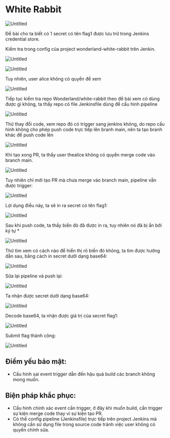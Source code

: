 # White Rabbit

![Untitled](White%20Rabbit%20635839d8527f4ed8b99788bf73b8c5da/553ae568-7145-4d64-b0e1-51a86848ec79.png)

Đề bài cho ta biết có 1 secret có tên flag1 được lưu trữ trong Jenkins credential store. 

Kiểm tra trong config của project wonderland-white-rabbit trên Jenkin.

![Untitled](White%20Rabbit%20635839d8527f4ed8b99788bf73b8c5da/Untitled.png)

![Untitled](White%20Rabbit%20635839d8527f4ed8b99788bf73b8c5da/Untitled%201.png)

Tuy nhiên, user alice không có quyền để xem

![Untitled](White%20Rabbit%20635839d8527f4ed8b99788bf73b8c5da/Untitled%202.png)

Tiếp tục kiểm tra repo Wonderland/white-rabbit theo đề bài xem có dùng được gì không, ta thấy repo có file Jenkinsfile dùng để cấu hình pipeline

![Untitled](White%20Rabbit%20635839d8527f4ed8b99788bf73b8c5da/Untitled%203.png)

Thử thay đổi code, xem repo đó có trigger sang jenkins không, do repo cấu hình không cho phép push code trực tiếp lên branh main, nên ta tạo branh khác để push code lên

![Untitled](White%20Rabbit%20635839d8527f4ed8b99788bf73b8c5da/Untitled%204.png)

Khi tạo xong PR, ta thấy user thealice không có quyền merge code vào branch main.

![Untitled](White%20Rabbit%20635839d8527f4ed8b99788bf73b8c5da/Untitled%205.png)

Tuy nhiên chỉ mới tạo PR mà chưa merge vào branch main, pipeline vẫn được trigger:

![Untitled](White%20Rabbit%20635839d8527f4ed8b99788bf73b8c5da/Untitled%206.png)

Lợi dụng điều này, ta sẽ in ra secret có tên flag1:

![Untitled](White%20Rabbit%20635839d8527f4ed8b99788bf73b8c5da/Untitled%207.png)

Sau khi push code, ta thấy biến đó đã được in ra, tuy nhiên nó đã bị ẩn bởi ký tự *

![Untitled](White%20Rabbit%20635839d8527f4ed8b99788bf73b8c5da/Untitled%208.png)

Thử tìm xem có cách nào để hiển thị rõ biến đó không, ta tìm được hướng dẫn sau, bằng cách in secret dưới dạng base64:

![Untitled](White%20Rabbit%20635839d8527f4ed8b99788bf73b8c5da/Untitled%209.png)

Sửa lại pipeline và push lại:

![Untitled](White%20Rabbit%20635839d8527f4ed8b99788bf73b8c5da/Untitled%2010.png)

Ta nhận được secret dưới dạng base64:

![Untitled](White%20Rabbit%20635839d8527f4ed8b99788bf73b8c5da/Untitled%2011.png)

Decode base64, ta nhận được giá trị của secret flag1:

![Untitled](White%20Rabbit%20635839d8527f4ed8b99788bf73b8c5da/Untitled%2012.png)

Submit flag thành công:

![Untitled](White%20Rabbit%20635839d8527f4ed8b99788bf73b8c5da/Untitled%2013.png)

## **Điểm yếu bảo mật:**

- Cấu hình sai event trigger dẫn đến hậu quả build các branch không mong muốn.

## Biện pháp khắc phục:

- Cấu hình chính xác event cần trigger, ở đây khi muốn build, cần trigger sự kiện merge code thay vì sự kiện tạo PR.
- Có thể config pipeline (Jenkinsfile) trực tiếp trên project Jenkins mà không cần sử dụng file trong source code tránh việc user không có quyền chỉnh sửa.